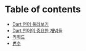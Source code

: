 # Table of contents

* [Dart 언어 둘러보기](README.md)
* [Dart 언어의 중요한 개념들](important-concepts.md)
* [키워드](keywords.md)
* [변수](variables.md)
